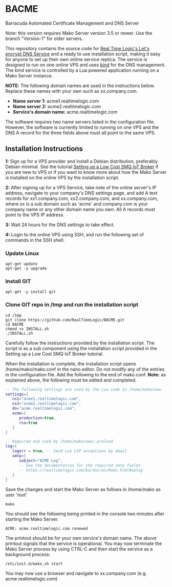 # BACME
Barracuda Automated Certificate Management and DNS Server

Note: this version requires Mako Server version 3.5 or newer. Use the branch "Version-1" for older servers.

This repository contains the source code for [Real Time Logic's Let's encrypt DNS Service](https://acme.realtimelogic.com/) and a ready to use installation script, making it easy for anyone to set up their own online service replica. The service is designed to run on one online VPS and uses [bind](https://en.wikipedia.org/wiki/BIND) for the DNS management. The bind service is controlled by a Lua powered application running on a Mako Server instance.

**NOTE:** The following domain names are used in the instructions below. Replace these names with your own such as xx.company.com.

* **Name server 1:** acme1.realtimelogic.com
* **Name server 2:** acme2.realtimelogic.com
* **Service's domain name:** acme.realtimelogic.com

The software requires two name servers listed in the configuration file. However, the software is currently limited to running on one VPS and the DNS A record for the three fields above must all point to the same VPS.

## Installation Instructions

**1:** Sign up for a VPS provider and install a Debian distribution, preferably Debian minimal. See the tutorial [Setting up a Low Cost SMQ IoT Broker](https://makoserver.net/articles/Setting-up-a-Low-Cost-SMQ-IoT-Broker) if you are new to VPS or if you want to know more about how the Mako Server is installed on the online VPS by the installation script.

**2:** After signing up for a VPS Service, take note of the online server's IP address, navigate to your company's DNS settings page, and add A text records for xx1.company.com, xx2.company.com, and xx.company.com, where xx is a sub domain such as 'acme' and company.com is your company name or any other domain name you own. All A records must point to the VPS IP address.

**3:** Wait 24 hours for the DNS settings to take effect.

**4:** Login to the online VPS using SSH, and run the following set of commands in the SSH shell:

### Update Linux
```console
apt-get update
apt-get -y upgrade
```

### Install GIT
```console
apt-get -y install git
```

### Clone GIT repo in /tmp and run the installation script
```console
cd /tmp
git clone https://github.com/RealTimeLogic/BACME.git
cd BACME
chmod +x INSTALL.sh
./INSTALL.sh
```

Carefully follow the instructions provided by the installation script. The script is as a sub component using the installation script provided in the Setting up a Low Cost SMQ IoT Broker tutorial.

When the installation is complete, the installation script opens /home/mako/mako.conf in the nano editor. Do not modify any of the entries in the configuration file. Add the following to the end of mako.conf. **Note:** as explained above, the following must be edited and completed.


```lua
-- The following settings are used by the Lua code in /home/mako/www
settings={
   ns1="acme1.realtimelogic.com",
   ns2="acme2.realtimelogic.com",
   dn="acme.realtimelogic.com",
   acme={
      production=true,
      rsa=true
   }
}

-- Required and used by /home/mako/www/.preload
log={
   logerr = true, -- Send Lua LSP exceptions by email
   smtp={
      subject="ACME Log",
      -- See the documentation for the required smtp fields
      -- https://realtimelogic.com/ba/doc/en/Mako.html#oplog
   }
}
```
Save the changes and start the Mako Server as follows in /home/mako as user 'root'

```console
mako
```
You should see the following being printed in the console two minutes after starting the Mako Server.

```console
ACME: acme.realtimelogic.com renewed
```
The printout should be for your own service's domain name. The above printout signals that the service is operational. You may now terminate the Mako Server process by using CTRL-C and then start the service as a background process:

```console
/etc/init.d/mako.sh start
```

You may now use a browser and navigate to xx.company.com (e.g. acme.realtimelogic.com)
